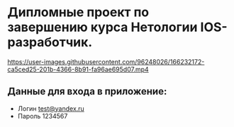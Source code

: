 # Дипломные проект по завершению курса Нетологии IOS-разработчик.

https://user-images.githubusercontent.com/96248026/166232172-ca5ced25-201b-4366-8b91-fa96ae695d07.mp4

## Данные для входа в приложение:
* Логин test@yandex.ru
* Пароль 1234567
 

